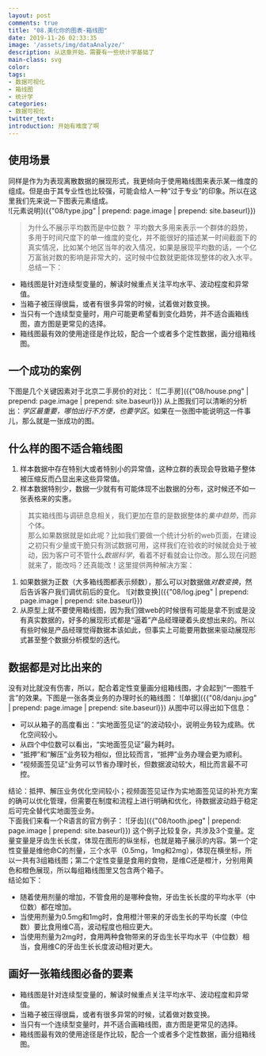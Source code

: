 ```yaml
---
layout: post
comments: true
title: "08.美化你的图表-箱线图"
date: 2019-11-26 02:33:35
image: '/assets/img/dataAnalyze/'
description: 从这章开始，需要有一些统计学基础了
main-class: svg
color:
tags:
- 数据可视化
- 箱线图
- 统计学
categories:
- 数据可视化
twitter_text:
introduction: 开始有难度了啊
---
```


## 使用场景
同样是作为为表现离散数据的展现形式，我更倾向于使用箱线图来表示某一维度的组成。但是由于其专业性也比较强，可能会给人一种“过于专业”的印象。所以在这里我们先来说一下图表元素组成。  
![元素说明]({{"08/type.jpg" | prepend: page.image | prepend: site.baseurl}})
> 为什么不展示平均数而是中位数？
平均数大多用来表示一个群体的趋势，多用于时间尺度下的单一维度的变化，并不能很好的描述某一时间截面下的真实情况，比如某个地区当年的收入情况，如果是展现平均数的话，一个亿万富翁对数的影响是非常大的，这时候中位数就更能体现整体的收入水平。    
总结一下：
* 箱线图是针对连续型变量的，解读时候重点关注平均水平、波动程度和异常值。
* 当箱子被压得很扁，或者有很多异常的时候，试着做对数变换。
* 当只有一个连续型变量时，用户可能更希望看到变化趋势，并不适合画箱线图，直方图是更常见的选择。
* 箱线图最有效的使用途径是作比较，配合一个或者多个定性数据，画分组箱线图。
## 一个成功的案例
下图是几个关键因素对于北京二手房价的对比：
![二手房]({{"08/house.png" | prepend: page.image | prepend: site.baseurl}})
从上图我们可以清晰的分析出：*学区最重要，哪怕出行不方便，也要学区*。如果在一张图中能说明这一件事儿，那么就是一张成功的图。

## 什么样的图不适合箱线图
1. 样本数据中存在特别大或者特别小的异常值，这种立群的表现会导致箱子整体被压缩反而凸显出来这些异常值。
2. 样本数据特别少，数据一少就有有可能体现不出数据的分布，这时候还不如一张表格来的实惠。
> 其实箱线图与调研息息相关，我们更加在意的是数据整体的*集中趋势*，而非个体。  
那么如果数据就是如此呢？比如我们要做一个统计分析的web页面，在建设之初只有少量或干脆只有测试数据可用，这样我们在验收的时候就会处于被动，因为客户可不管什么*数据科学*，看着不好看就会让你改。那么现在问题就来了，能改吗？还真能改！这里提供两种解决方案：
1. 如果数据为正数（大多箱线图都表示频数），那么可以对数据做*对数变换*，然后告诉客户我们调优前后的变化。
![对数变换]({{"08/log.jpeg" | prepend: page.image | prepend: site.baseurl}})
2. 从原型上就不要使用箱线图，因为我们做web的时候很有可能是拿不到或是没有真实数据的，好多的展现形式都是“逼着”产品经理硬着头皮想出来的。所以有些时候是产品经理觉得数据本该如此，但事实上可能要用数据来驱动展现形式甚至整个数据分析模型的迭代。

## 数据都是对比出来的
没有对比就没有伤害，所以，配合着定性变量画分组箱线图，才会起到“一图胜千言”的效果。下图是一张各类业务的办理时长的箱线图：
![单据]({{"08/danju.jpg" | prepend: page.image | prepend: site.baseurl}})
从图中可以得出如下信息：
* 可以从箱子的高度看出：“实地面签见证”的波动较小，说明业务较为成熟。优化空间较小。
* 从四个中位数可以看出，“实地面签见证”最为耗时。
* “抵押”和“解压”业务较为相似，但比较而言，“抵押”业务办理会更为顺利。
* “视频面签见证”业务可以节省办理时长，但数据波动较大，相比而言最不可控。  

结论：抵押、解压业务优化空间较小；视频面签见证作为实地面签见证的补充方案的确可以优化管理，但需要在制度和流程上进行明确和优化，待数据波动趋于稳定后可完全替代实地面签业务。  
下面我们来看一个R语言的官方例子：
![牙齿]({{"08/tooth.jpeg" | prepend: page.image | prepend: site.baseurl}})
这个例子比较复杂，共涉及3个变量。定量变量是牙齿生长长度，体现在图形的纵坐标，也就是箱子展示的内容。第一个定性变量是维他命C的剂量，三个水平（0.5mg，1mg和2mg），体现在横坐标，所以一共有3组箱线图；第二个定性变量是食用的食物，是维C还是橙汁，分别用黄色和橙色展现，所以每组箱线图里又包含两个箱子。  
结论如下：
* 随着使用剂量的增加，不管食用的是哪种食物，牙齿生长长度的平均水平（中位数）都在增加。
* 当使用剂量为0.5mg和1mg时，食用橙汁带来的牙齿生长的平均长度（中位数）要比食用维C高，波动程度也相应更大。
* 当使用剂量为2mg时，食用两种食物带来的牙齿生长平均水平（中位数）相当，食用维C的牙齿生长长度波动相对更大。  
## 画好一张箱线图必备的要素
* 箱线图是针对连续型变量的，解读时候重点关注平均水平、波动程度和异常值。
* 当箱子被压得很扁，或者有很多异常的时候，试着做对数变换。
* 当只有一个连续型变量时，并不适合画箱线图，直方图是更常见的选择。
* 箱线图最有效的使用途径是作比较，配合一个或者多个定性数据，画分组箱线图。



